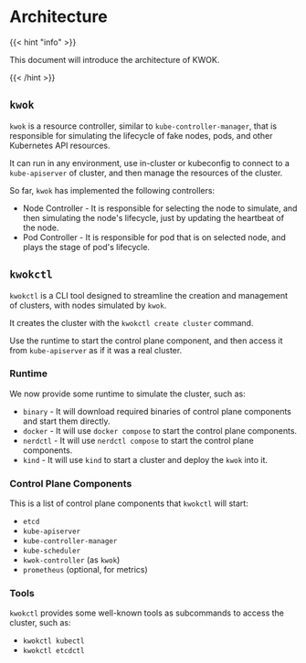 # Architecture

{{< hint "info" >}}

This document will introduce the architecture of KWOK.

{{< /hint >}}

## `kwok`

`kwok` is a resource controller, similar to `kube-controller-manager`, that is responsible for simulating the lifecycle of fake nodes, pods, and other Kubernetes API resources.

It can run in any environment, use in-cluster or kubeconfig to connect to a `kube-apiserver` of cluster, and then manage the resources of the cluster.

So far, `kwok` has implemented the following controllers:

- Node Controller - It is responsible for selecting the node to simulate, and then simulating the node's lifecycle, just by updating the heartbeat of the node.
- Pod Controller - It is responsible for pod that is on selected node, and plays the stage of pod's lifecycle.

## `kwokctl`

`kwokctl` is a CLI tool designed to streamline the creation and management of clusters, with nodes simulated by `kwok`.

It creates the cluster with the `kwokctl create cluster` command.

Use the runtime to start the control plane component, and then access it from `kube-apiserver` as if it was a real cluster.

### Runtime

We now provide some runtime to simulate the cluster, such as:

- `binary` - It will download required binaries of control plane components and start them directly.
- `docker` - It will use `docker compose` to start the control plane components.
- `nerdctl` - It will use `nerdctl compose` to start the control plane components.
- `kind` - It will use `kind` to start a cluster and deploy the `kwok` into it.

### Control Plane Components

This is a list of control plane components that `kwokctl` will start:

- `etcd`
- `kube-apiserver`
- `kube-controller-manager`
- `kube-scheduler`
- `kwok-controller` (as `kwok`)
- `prometheus` (optional, for metrics)

### Tools

`kwokctl` provides some well-known tools as subcommands to access the cluster, such as:

- `kwokctl kubectl`
- `kwokctl etcdctl`
